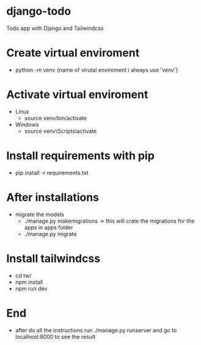 # django-todo
Todo app with Django and Tailwindcss

# Create virtual enviroment
- python -m venv {name of virutal enviroment i always use 'venv'}

# Activate virtual enviroment
- Linux
  - source venv/bin/activate
- Windows
  - source venv\Scripts\activate
  
# Install requirements with pip
- pip install -r requirements.txt

# After installations
- migrate the models
  - ./manage.py makemigrations -> this will crate the migrations for the apps in apps folder
  - ./manage.py migrate

# Install tailwindcss
- cd tw/
- npm install
- npm run dev

# End
- after do all the instructions run ./manage.py runserver and go to localhost:8000 to see the result
